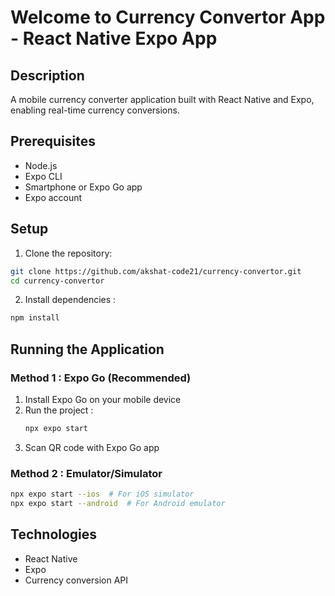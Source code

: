 # Welcome to Currency Convertor App - React Native Expo App

## Description

A mobile currency converter application built with React Native and Expo, enabling real-time currency conversions.

## Prerequisites

* Node.js
* Expo CLI
* Smartphone or Expo Go app
* Expo account

## Setup

1. Clone the repository:
```bash
git clone https://github.com/akshat-code21/currency-convertor.git
cd currency-convertor
```
2. Install dependencies : 
```bash
npm install
```

## Running the Application

### Method 1 : Expo Go (Recommended)
   1. Install Expo Go on your mobile device
   2. Run the project : 
      ```bash
      npx expo start
      ```
   3. Scan QR code with Expo Go app

### Method 2 : Emulator/Simulator
   ```bash
   npx expo start --ios  # For iOS simulator
   npx expo start --android  # For Android emulator
   ```

## Technologies
* React Native
* Expo
* Currency conversion API
